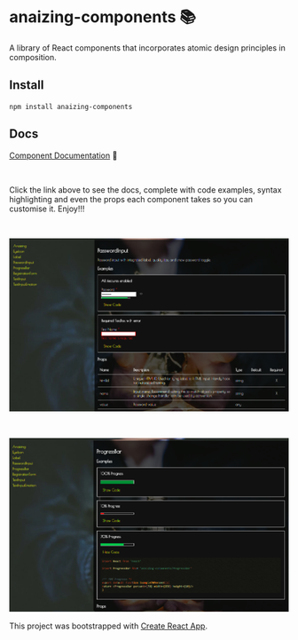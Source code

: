 # anaizing-components 📚

A library of React components that incorporates atomic design principles in composition.

## Install

```
npm install anaizing-components
```

## Docs

[Component Documentation](https://anaizing.github.io/anaizing-components/) 👀

<br>

Click the link above to see the docs, complete with code examples, syntax highlighting and even the props each component takes so you can customise it. Enjoy!!!


<br>

![Screenshot of docs page](ComponentDocs.png)

<br>

![Screenshot of docs page](SyntaxHighlighting.png)





This project was bootstrapped with [Create React App](https://github.com/facebookincubator/create-react-app).
